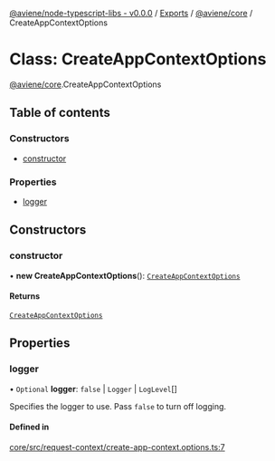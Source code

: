 [@aviene/node-typescript-libs - v0.0.0](../README.md) / [Exports](../modules.md) / [@aviene/core](../modules/aviene_core.md) / CreateAppContextOptions

# Class: CreateAppContextOptions

[@aviene/core](../modules/aviene_core.md).CreateAppContextOptions

## Table of contents

### Constructors

- [constructor](aviene_core.CreateAppContextOptions.md#constructor)

### Properties

- [logger](aviene_core.CreateAppContextOptions.md#logger)

## Constructors

### constructor

• **new CreateAppContextOptions**(): [`CreateAppContextOptions`](aviene_core.CreateAppContextOptions.md)

#### Returns

[`CreateAppContextOptions`](aviene_core.CreateAppContextOptions.md)

## Properties

### logger

• `Optional` **logger**: ``false`` \| `Logger` \| `LogLevel`[]

Specifies the logger to use.  Pass `false` to turn off logging.

#### Defined in

[core/src/request-context/create-app-context.options.ts:7](https://github.com/stefan-karlsson/node-typescript-libs/blob/88aa30977548bcbd57e034fae61178e69569c40f/packages/core/src/request-context/create-app-context.options.ts#L7)
